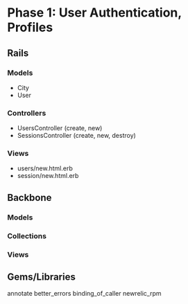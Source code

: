 # Phase 1: User Authentication, Profiles

## Rails
### Models
* City
* User

### Controllers
* UsersController (create, new)
* SessionsController (create, new, destroy)

### Views
* users/new.html.erb
* session/new.html.erb

## Backbone
### Models

### Collections

### Views

## Gems/Libraries
annotate
better_errors
binding_of_caller
newrelic_rpm

